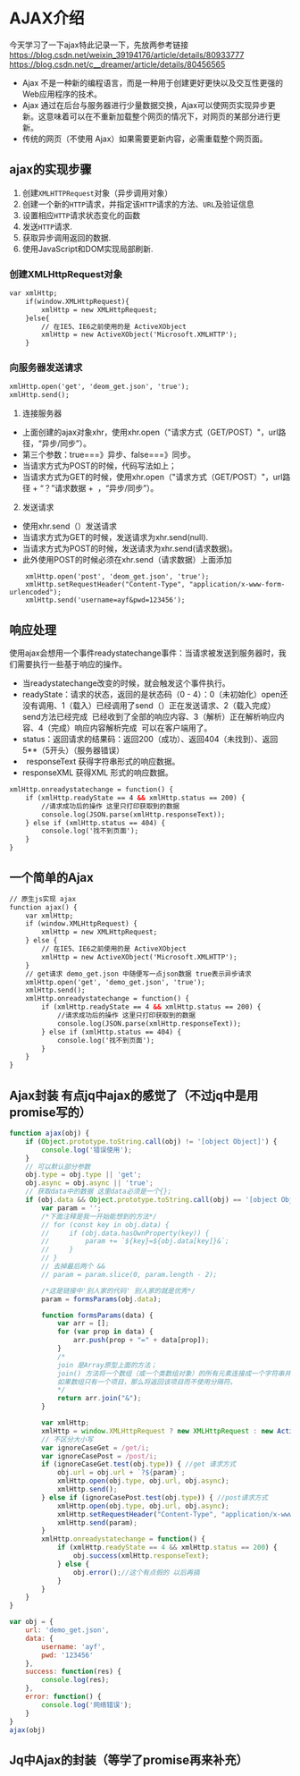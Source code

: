 # AJAX介绍
今天学习了一下ajax特此记录一下，先放两参考链接
<https://blog.csdn.net/weixin_39194176/article/details/80933777>
<https://blog.csdn.net/c__dreamer/article/details/80456565>
- Ajax 不是一种新的编程语言，而是一种用于创建更好更快以及交互性更强的Web应用程序的技术。
- Ajax 通过在后台与服务器进行少量数据交换，Ajax可以使网页实现异步更新。这意味着可以在不重新加载整个网页的情况下，对网页的某部分进行更新。
- 传统的网页（不使用 Ajax）如果需要更新内容，必需重载整个网页面。

## ajax的实现步骤
1. 创建```XMLHTTPRequest```对象（异步调用对象）
2. 创建一个新的```HTTP```请求，并指定该```HTTP```请求的方法、```URL```及验证信息
3. 设置相应```HTTP```请求状态变化的函数
4. 发送```HTTP```请求. 
5. 获取异步调用返回的数据. 
6. 使用JavaScript和DOM实现局部刷新.

### 创建XMLHttpRequest对象
```html
var xmlHttp;
    if(window.XMLHttpRequest){
        xmlHttp = new XMLHttpRequest;
    }else{
        // 在IE5、IE6之前使用的是 ActiveXObject
        xmlHttp = new ActiveXObject('Microsoft.XMLHTTP');
    }
```

### 向服务器发送请求
```html
xmlHttp.open('get', 'deom_get.json', 'true');
xmlHttp.send();
```
1. 连接服务器
- 上面创建的ajax对象xhr，使用xhr.open（"请求方式（GET/POST）"，url路径，“异步/同步”）。 
- 第三个参数：true===》异步、false===》同步。
- 当请求方式为POST的时候，代码写法如上；
- 当请求方式为GET的时候，使用xhr.open（"请求方式（GET/POST）"，url路径 + “？”请求数据 +  ，“异步/同步”）。
2. 发送请求
- 使用xhr.send（）发送请求
- 当请求方式为GET的时候，发送请求为xhr.send(null).
- 当请求方式为POST的时候，发送请求为xhr.send(请求数据)。
- 此外使用POST的时候必须在xhr.send（请求数据）上面添加
```
    xmlHttp.open('post', 'deom_get.json', 'true');
    xmlHttp.setRequestHeader("Content-Type", "application/x-www-form-urlencoded");
    xmlHttp.send('username=ayf&pwd=123456');
```     
## 响应处理   
使用ajax会想用一个事件readystatechange事件：当请求被发送到服务器时，我们需要执行一些基于响应的操作。
- 当readystatechange改变的时候，就会触发这个事件执行。
- readyState：请求的状态，返回的是状态码（0 - 4）：0（未初始化）open还没有调用、1（载入）已经调用了send（）正在发送请求、2（载入完成）send方法已经完成  已经收到了全部的响应内容、3（解析）正在解析响应内容、4（完成）响应内容解析完成  可以在客户端用了。
- status：返回请求的结果码：返回200（成功）、返回404（未找到）、返回5**（5开头）（服务器错误）
-  responseText 获得字符串形式的响应数据。 
- responseXML 获得XML 形式的响应数据。
```html
xmlHttp.onreadystatechange = function() {
    if (xmlHttp.readyState == 4 && xmlHttp.status == 200) {
        //请求成功后的操作 这里只打印获取到的数据
        console.log(JSON.parse(xmlHttp.responseText));
    } else if (xmlHttp.status == 404) {
        console.log('找不到页面');
    }
}
```

## 一个简单的Ajax
```html
// 原生js实现 ajax        
function ajax() {
    var xmlHttp;
    if (window.XMLHttpRequest) {
        xmlHttp = new XMLHttpRequest;
    } else {
        // 在IE5、IE6之前使用的是 ActiveXObject
        xmlHttp = new ActiveXObject('Microsoft.XMLHTTP');
    }
    // get请求 demo_get.json 中随便写一点json数据 true表示异步请求
    xmlHttp.open('get', 'demo_get.json', 'true');
    xmlHttp.send();
    xmlHttp.onreadystatechange = function() {
        if (xmlHttp.readyState == 4 && xmlHttp.status == 200) {
            //请求成功后的操作 这里只打印获取到的数据
            console.log(JSON.parse(xmlHttp.responseText));
        } else if (xmlHttp.status == 404) {
            console.log('找不到页面');
        }
    }
}
```

## Ajax封装 有点jq中ajax的感觉了（不过jq中是用promise写的）
```js
function ajax(obj) {
    if (Object.prototype.toString.call(obj) != '[object Object]') {
        console.log('错误使用');
    }
    // 可以默认部分参数
    obj.type = obj.type || 'get';
    obj.async = obj.async || 'true';
    // 获取data中的数据 这里data必须是一个{};
    if (obj.data && Object.prototype.toString.call(obj) == '[object Object]') {
        var param = '';
        /*下面注释是我一开始能想到的方法*/
        // for (const key in obj.data) {
        //     if (obj.data.hasOwnProperty(key)) {
        //         param += `${key}=${obj.data[key]}&`;
        //     }
        // }
        // 去掉最后两个 &&
        // param = param.slice(0, param.length - 2);

        /*这是链接中'别人家的代码' 别人家的就是优秀*/
        param = formsParams(obj.data);

        function formsParams(data) {
            var arr = [];
            for (var prop in data) {
                arr.push(prop + "=" + data[prop]);
            }
            /*
            join 是Array原型上面的方法；
            join() 方法将一个数组（或一个类数组对象）的所有元素连接成一个字符串并返回这个字符串。
            如果数组只有一个项目，那么将返回该项目而不使用分隔符。
            */
            return arr.join("&");
        }

        var xmlHttp;
        xmlHttp = window.XMLHttpRequest ? new XMLHttpRequest : new ActiveXObject('Microsoft.XMLHTTP');
        // 不区分大小写
        var ignoreCaseGet = /get/i;
        var ignoreCasePost = /post/i;
        if (ignoreCaseGet.test(obj.type)) { //get 请求方式
            obj.url = obj.url + `?${param}`;
            xmlHttp.open(obj.type, obj.url, obj.async);
            xmlHttp.send();
        } else if (ignoreCasePost.test(obj.type)) { //post请求方式
            xmlHttp.open(obj.type, obj.url, obj.async);
            xmlHttp.setRequestHeader("Content-Type", "application/x-www-form-urlencoded");
            xmlHttp.send(param);
        }
        xmlHttp.onreadystatechange = function() {
            if (xmlHttp.readyState == 4 && xmlHttp.status == 200) {
                obj.success(xmlHttp.responseText);
            } else {
                obj.error();//这个有点假的 以后再搞
            }
        }
    }
}

var obj = {
    url: 'demo_get.json',
    data: {
        username: 'ayf',
        pwd: '123456'
    },
    success: function(res) {
        console.log(res);
    },
    error: function() {
        console.log('网络错误');
    }
}
ajax(obj)
```

## Jq中Ajax的封装（等学了promise再来补充）